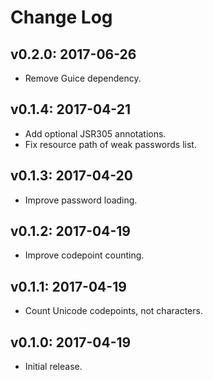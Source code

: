 # Change Log

## v0.2.0: 2017-06-26

* Remove Guice dependency.

## v0.1.4: 2017-04-21

* Add optional JSR305 annotations.
* Fix resource path of weak passwords list.

## v0.1.3: 2017-04-20

* Improve password loading.

## v0.1.2: 2017-04-19

* Improve codepoint counting.

## v0.1.1: 2017-04-19

* Count Unicode codepoints, not characters.

## v0.1.0: 2017-04-19

* Initial release.